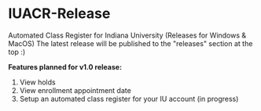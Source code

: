 # IUACR-Release
Automated Class Register for Indiana University (Releases for Windows &amp; MacOS)
The latest release will be published to the "releases" section at the top :)

<b>Features planned for v1.0 release:</b>
1. View holds
2. View enrollment appointment date
3. Setup an automated class register for your IU account (in progress)
